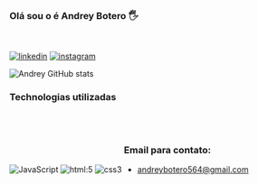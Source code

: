 ### Olá sou o é Andrey Botero 🖐
<br/>

[![linkedin](https://img.shields.io/badge/LinkedIn-0077B5?style=for-the-badge&logo=linkedin&logoColor=white)](https://www.linkedin.com/in/andrey-botero-7a5a98264/)
[![instagram](https://img.shields.io/badge/Instagram-E4405F?style=for-the-badge&logo=instagram&logoColor=white)](https://www.instagram.com/eu__53/)

![Andrey GitHub stats](https://github-readme-stats.vercel.app/api?username=andreybotero&show_icons=true&theme=tokyonight)


### Technologias utilizadas 

<div style="display: inline-block"><br/>

<img aling="center" alt="JavaScript" src="https://img.shields.io/badge/JavaScript-F7DF1E?style=for-the-badge&logo=javascript&logoColor=black">
<img aling="center" alt="html:5" src="https://img.shields.io/badge/HTML5-E34F26?style=for-the-badge&logo=html5&logoColor=black">
<img aling="center" alt="css3" src="https://img.shields.io/badge/CSS3-1572B6?style=for-the-badge&logo=css3&logoColor=black">


<div style="display: inline-block"><br/>

### Email para contato:

- andreybotero564@gmail.com
